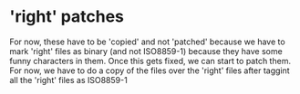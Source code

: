 # 'right' patches
For now, these have to be 'copied' and not 'patched' because 
we have to mark 'right' files as binary (and not ISO8859-1) because they
have some funny characters in them.
Once this gets fixed, we can start to patch them.
For now, we have to do a copy of the files over the 'right' files after
taggint all the 'right' files as ISO8859-1

